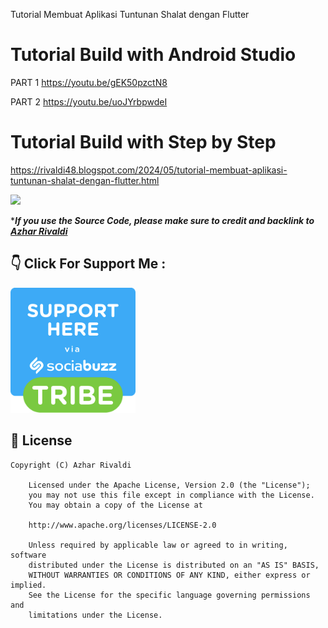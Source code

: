 Tutorial Membuat Aplikasi Tuntunan Shalat dengan Flutter

# Tutorial Build with Android Studio
PART 1 https://youtu.be/gEK50pzctN8

PART 2 https://youtu.be/uoJYrbpwdeI

# Tutorial Build with Step by Step
https://rivaldi48.blogspot.com/2024/05/tutorial-membuat-aplikasi-tuntunan-shalat-dengan-flutter.html

<img src="https://blogger.googleusercontent.com/img/b/R29vZ2xl/AVvXsEi79j1ERbLQVGWxNYNUBIa0Qsl8SZDazVXj1vFqfOz5gwvK4ySF-71cF-haVAlOWvwUJVc_ldyDLfYiEctaonL8FjWY-FfarGpELra-J16aNUaEyYTXYihIpeMV4MZQtEAAPllh5S-X5WvFjVIvhNMee1KTKcEd4Nr2QoyYQvrn15mbr7yY4AXGbLOaBsBD/s1280/Tutorial%20Membuat%20Aplikasi%20Tuntunan%20Shalat%20dengan%20Flutter.png" data-canonical-src="https://rivaldi48.blogspot.com/2024/05/tutorial-membuat-aplikasi-tuntunan-shalat-dengan-flutter.html" style="max-width:100%;">

****If you use the Source Code, please make sure to credit and backlink to [Azhar Rivaldi](https://rivaldi48.blogspot.com/)***

## 👇 Click For Support Me :
<a href="https://sociabuzz.com/azharrvldi_/donate"> 
<img src="https://github.com/AzharRivaldi/AzharRivaldi/blob/master/Support%20Here.png" width="200" height="200"></a>

## 📄 License

```
Copyright (C) Azhar Rivaldi

    Licensed under the Apache License, Version 2.0 (the "License");
    you may not use this file except in compliance with the License.
    You may obtain a copy of the License at

    http://www.apache.org/licenses/LICENSE-2.0

    Unless required by applicable law or agreed to in writing, software
    distributed under the License is distributed on an "AS IS" BASIS,
    WITHOUT WARRANTIES OR CONDITIONS OF ANY KIND, either express or implied.
    See the License for the specific language governing permissions and
    limitations under the License.

```

